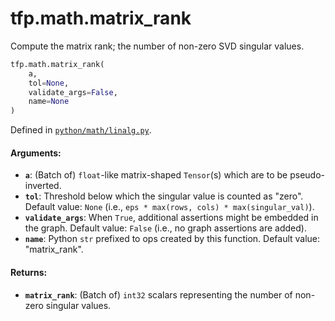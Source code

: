 <div itemscope itemtype="http://developers.google.com/ReferenceObject">
<meta itemprop="name" content="tfp.math.matrix_rank" />
<meta itemprop="path" content="Stable" />
</div>

# tfp.math.matrix_rank

Compute the matrix rank; the number of non-zero SVD singular values.

``` python
tfp.math.matrix_rank(
    a,
    tol=None,
    validate_args=False,
    name=None
)
```



Defined in [`python/math/linalg.py`](https://github.com/tensorflow/probability/tree/master/tensorflow_probability/python/math/linalg.py).

<!-- Placeholder for "Used in" -->

#### Arguments:

* <b>`a`</b>: (Batch of) `float`-like matrix-shaped `Tensor`(s) which are to be
    pseudo-inverted.
* <b>`tol`</b>: Threshold below which the singular value is counted as "zero".
    Default value: `None` (i.e., `eps * max(rows, cols) * max(singular_val)`).
* <b>`validate_args`</b>: When `True`, additional assertions might be embedded in the
    graph.
    Default value: `False` (i.e., no graph assertions are added).
* <b>`name`</b>: Python `str` prefixed to ops created by this function.
    Default value: "matrix_rank".


#### Returns:

* <b>`matrix_rank`</b>: (Batch of) `int32` scalars representing the number of non-zero
    singular values.
